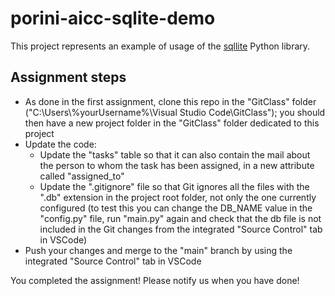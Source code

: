 # porini-aicc-sqlite-demo

This project represents an example of usage of the [sqllite](https://www.sqlite.org/index.html) Python library.

## Assignment steps
* As done in the first assignment, clone this repo in the "GitClass" folder ("C:\Users\\%yourUsername%\Visual Studio Code\GitClass"); you should then have a new project folder in the "GitClass" folder dedicated to this project
* Update the code:
    * Update the "tasks" table so that it can also contain the mail about the person to whom the task has been assigned, in a new attribute called "assigned_to"
    * Update the ".gitignore" file so that Git ignores all the files with the ".db" extension in the project root folder, not only the one currently configured (to test this you can change the DB_NAME value in the "config.py" file, run "main.py" again and check that the db file is not included in the Git changes from the integrated "Source Control" tab in VSCode)
* Push your changes and merge to the "main" branch by using the integrated "Source Control" tab in VSCode

You completed the assignment! Please notify us when you have done!
